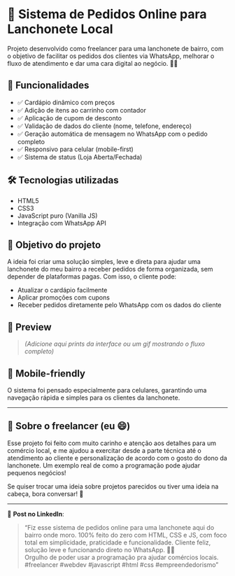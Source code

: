 # 🍔 Sistema de Pedidos Online para Lanchonete Local

Projeto desenvolvido como freelancer para uma lanchonete de bairro, com o objetivo de facilitar os pedidos dos clientes via WhatsApp, melhorar o fluxo de atendimento e dar uma cara digital ao negócio. 🛵📱

## 🚀 Funcionalidades

- ✅ Cardápio dinâmico com preços
- ✅ Adição de itens ao carrinho com contador
- ✅ Aplicação de cupom de desconto
- ✅ Validação de dados do cliente (nome, telefone, endereço)
- ✅ Geração automática de mensagem no WhatsApp com o pedido completo
- ✅ Responsivo para celular (mobile-first)
- ✅ Sistema de status (Loja Aberta/Fechada)

## 🛠️ Tecnologias utilizadas

- HTML5
- CSS3
- JavaScript puro (Vanilla JS)
- Integração com WhatsApp API

## 🎯 Objetivo do projeto

A ideia foi criar uma solução simples, leve e direta para ajudar uma lanchonete do meu bairro a receber pedidos de forma organizada, sem depender de plataformas pagas. Com isso, o cliente pode:

- Atualizar o cardápio facilmente
- Aplicar promoções com cupons
- Receber pedidos diretamente pelo WhatsApp com os dados do cliente

## 📸 Preview

> *(Adicione aqui prints da interface ou um gif mostrando o fluxo completo)*

## 📱 Mobile-friendly

O sistema foi pensado especialmente para celulares, garantindo uma navegação rápida e simples para os clientes da lanchonete.

---

## 💼 Sobre o freelancer (eu 😄)

Esse projeto foi feito com muito carinho e atenção aos detalhes para um comércio local, e me ajudou a exercitar desde a parte técnica até o atendimento ao cliente e personalização de acordo com o gosto do dono da lanchonete. Um exemplo real de como a programação pode ajudar pequenos negócios!

Se quiser trocar uma ideia sobre projetos parecidos ou tiver uma ideia na cabeça, bora conversar! 🚀

---

🔗 **Post no LinkedIn**:
> “Fiz esse sistema de pedidos online para uma lanchonete aqui do bairro onde moro. 100% feito do zero com HTML, CSS e JS, com foco total em simplicidade, praticidade e funcionalidade. Cliente feliz, solução leve e funcionando direto no WhatsApp. 🍟📲  
Orgulho de poder usar a programação pra ajudar comércios locais.  
#freelancer #webdev #javascript #html #css #empreendedorismo”

